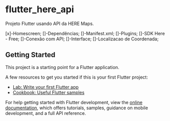 # flutter_here_api

Projeto Flutter usando API da HERE Maps.

[x]-Homescreen;
[]-Dependências;
[]-Manifest.xml;
[]-Plugins;
[]-SDK Here - Free;
[]-Conexão com API;
[]-Interface;
[]-Localizacao de Coordenada;

## Getting Started

This project is a starting point for a Flutter application.

A few resources to get you started if this is your first Flutter project:

- [Lab: Write your first Flutter app](https://docs.flutter.dev/get-started/codelab)
- [Cookbook: Useful Flutter samples](https://docs.flutter.dev/cookbook)

For help getting started with Flutter development, view the
[online documentation](https://docs.flutter.dev/), which offers tutorials,
samples, guidance on mobile development, and a full API reference.
